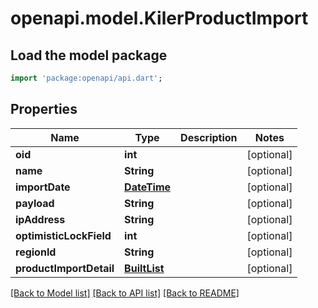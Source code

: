 # openapi.model.KilerProductImport

## Load the model package
```dart
import 'package:openapi/api.dart';
```

## Properties
Name | Type | Description | Notes
------------ | ------------- | ------------- | -------------
**oid** | **int** |  | [optional] 
**name** | **String** |  | [optional] 
**importDate** | [**DateTime**](DateTime.md) |  | [optional] 
**payload** | **String** |  | [optional] 
**ipAddress** | **String** |  | [optional] 
**optimisticLockField** | **int** |  | [optional] 
**regionId** | **String** |  | [optional] 
**productImportDetail** | [**BuiltList<KilerProductImportDetail>**](KilerProductImportDetail.md) |  | [optional] 

[[Back to Model list]](../README.md#documentation-for-models) [[Back to API list]](../README.md#documentation-for-api-endpoints) [[Back to README]](../README.md)



